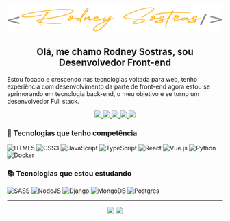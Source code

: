 <div align="center">
  <img src="assets/img/rodney-sostras-logo-cursiva.png" width="600rem" />
  
  <h2>Olá, me chamo Rodney Sostras, sou Desenvolvedor Front-end</h2>
</div>

Estou focado e crescendo nas tecnologias voltada para web, 
tenho experiência com desenvolvimento da parte de front-end 
agora estou se aprimorando em tecnologia back-end,
o meu objetivo e se torno um desenvolvedor Full stack.


<p align = "center">
    <a href="https://rodneysostras.me">
      <img src="https://img.shields.io/badge/%F0%9F%8C%90%20rodneysostras.me-191919?style=for-the-badge" />
    </a>
    <a href="https://github.com/rodneysostras">
      <img src="https://img.shields.io/badge/rodneysostras-000000?style=for-the-badge&logo=GitHub&logoColor=white" />
    </a>
    <a href="https://linkedin.com/in/rodney-sostras">
      <img src="https://img.shields.io/badge/-rodney--sostras-0077B5?style=for-the-badge&logo=Linkedin&logoColor=white "/>
    </a>
    <a href="mailto:rodney.sostras@gmail.com">
      <img src="https://img.shields.io/badge/-rodney.sostras@gmail.com-D14836?style=for-the-badge&logo=Gmail&logoColor=white" />
    </a>
    <a href="https://wa.me/5521979310963">
      <img src="https://img.shields.io/badge/55%2021%209%207931--0963-25d366?style=for-the-badge&logo=WhatsApp&logoColor=white" />
    </a>
</p>

### 🤩 Tecnologias que tenho competência

![HTML5](https://img.shields.io/badge/html5-%23E34F26.svg?style=for-the-badge&logo=html5&logoColor=white)
![CSS3](https://img.shields.io/badge/css3-%231572B6.svg?style=for-the-badge&logo=css3&logoColor=white)
![JavaScript](https://img.shields.io/badge/javascript-%23323330.svg?style=for-the-badge&logo=javascript&logoColor=%23F7DF1E)
![TypeScript](https://img.shields.io/badge/typescript-%23007ACC.svg?style=for-the-badge&logo=typescript&logoColor=white)
![React](https://img.shields.io/badge/react-%2320232a.svg?style=for-the-badge&logo=react&logoColor=%2361DAFB)
![Vue.js](https://img.shields.io/badge/vuejs-%2335495e.svg?style=for-the-badge&logo=vuedotjs&logoColor=%234FC08D)
![Python](https://img.shields.io/badge/python-3670A0?style=for-the-badge&logo=python&logoColor=ffdd54)
![Docker](https://img.shields.io/badge/docker-%230db7ed.svg?style=for-the-badge&logo=docker&logoColor=white)

### 📚 Tecnologias que estou estudando

![SASS](https://img.shields.io/badge/SASS-hotpink.svg?style=for-the-badge&logo=SASS&logoColor=white)
![NodeJS](https://img.shields.io/badge/node.js-6DA55F?style=for-the-badge&logo=node.js&logoColor=white)
![Django](https://img.shields.io/badge/django-%23092E20.svg?style=for-the-badge&logo=django&logoColor=white)
![MongoDB](https://img.shields.io/badge/MongoDB-%234ea94b.svg?style=for-the-badge&logo=mongodb&logoColor=white)
![Postgres](https://img.shields.io/badge/postgres-%23316192.svg?style=for-the-badge&logo=postgresql&logoColor=white)

---

<p align="center">
  <img height="150em" src="https://github-readme-stats.vercel.app/api/top-langs/?username=rodneysostras&layout=compact&langs_count=5&cache_seconds=86400&theme=vue" />
  <img height="150em" src="http://github-profile-summary-cards.vercel.app/api/cards/profile-details?username=rodneysostras&theme=vue"/>
</p>

<!-- <img height="170em" src="https://github-readme-stats.vercel.app/api/wakatime?username=rodneysostras" /> -->
<!-- ![visitors](https://visitor-badge.glitch.me/badge?page_id=rodneysostras.rodneysostras) -->
<!-- ![](https://github-readme-stats-eight-theta.vercel.app/api?username=rodneysostras&show_icons=true&theme=algolia&include_all_commits=true&count_private=true) -->
<!-- ![](https://github-readme-stats.vercel.app/api/top-langs/?username=rodneysostras&layout=compact&langs_count=5&cache_seconds=86400&theme=github_dark) -->
<!-- ![](http://github-profile-summary-cards.vercel.app/api/cards/most-commit-language?username=rodneysostras&theme=github_dark) -->

